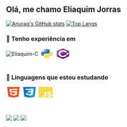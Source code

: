 ## Olá, me chamo Eliaquim Jorras

[![Anurag's GitHub stats](https://github-readme-stats.vercel.app/api?username=EliaquimJorras&show_icons=true&theme=cobalt&locate=pt-br)](https://github.com/anuraghazra/github-readme-stats)
[![Top Langs](https://github-readme-stats.vercel.app/api/top-langs/?username=EliaquimJorras&show_icons=true&theme=cobalt&layout=compact&locate=pt-br)](https://github.com/anuraghazra/github-readme-stats)

### 🌳 Tenho experiência em

<div style="display: inline_block">
  <img align="center" alt="Eliaquim-C" height="30" width="40" src="https://cdn.jsdelivr.net/gh/devicons/devicon/icons/c/c-original.svg">
  <img align="center" alt="Eliaquim-Python" height="30" width="40" src="https://raw.githubusercontent.com/devicons/devicon/master/icons/python/python-original.svg"> 
  <img align="center" alt="Eliaquim-Csharp" height="30" width="40" src="https://raw.githubusercontent.com/devicons/devicon/master/icons/csharp/csharp-original.svg">
</div><br>

### 🌱 Linguagens que estou estudando

<div style="display: inline_block">
  <img align="center" alt="Eliaquim-HTML" height="30" width="40" src="https://raw.githubusercontent.com/devicons/devicon/master/icons/html5/html5-original.svg">
  <img align="center" alt="Eliaquim-CSS" height="30" width="40" src="https://raw.githubusercontent.com/devicons/devicon/master/icons/css3/css3-original.svg">  
  <img align="center" alt="Eliaquim-Js" height="30" width="40" src="https://raw.githubusercontent.com/devicons/devicon/master/icons/javascript/javascript-plain.svg">
  
  <!-- 
  <img align="center" alt="Eliaquim-Ts" height="30" width="40" src="https://raw.githubusercontent.com/devicons/devicon/master/icons/typescript/typescript-plain.svg">
  <img align="center" alt="Eliaquim-React" height="30" width="40" src="https://raw.githubusercontent.com/devicons/devicon/master/icons/react/react-original.svg">
  -->
</div><br>

##

<div>
  <a href="https://www.linkedin.com/in/eliaquim-jorras" target="_blank"><img src="https://img.shields.io/badge/-LinkedIn-%230077B5?style=for-the-badge&logo=linkedin&logoColor=white" target="_blank"></a> 
  <a href = "mailto:eliaquimjorras@gmail.com"><img src="https://img.shields.io/badge/-Gmail-%23333?style=for-the-badge&logo=gmail&logoColor=white" target="_blank"></a>
  <a href="https://www.instagram.com/ej_laquim" target="_blank"><img src="https://img.shields.io/badge/-Instagram-%23E4405F?style=for-the-badge&logo=instagram&logoColor=white" target="_blank"></a>
</div>
